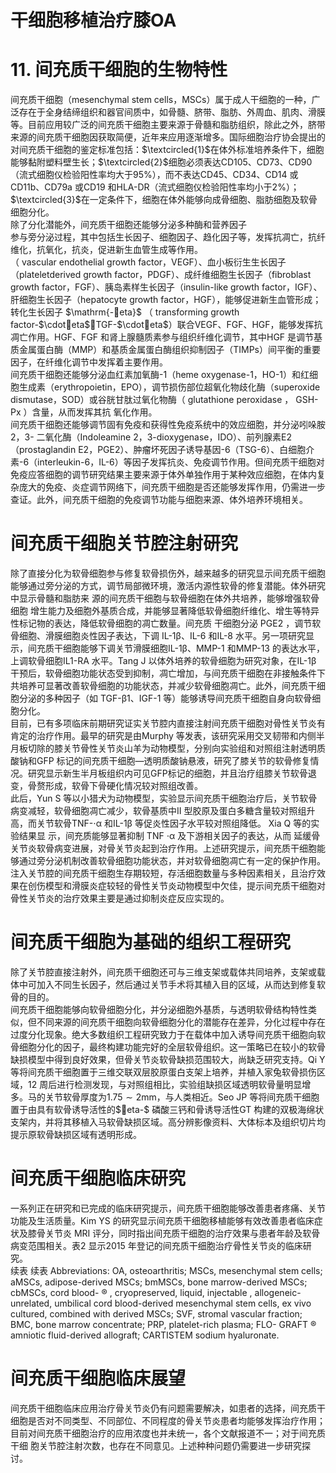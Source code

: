 # 干细胞移植治疗膝OA  
# 11. 间充质干细胞的生物特性  
间充质干细胞（mesenchymal stem cells，MSCs）属于成人干细胞的一种，广泛存在于全身结缔组织和器官间质中，如骨髓、脐带、脂肪、外周血、肌肉、滑膜等。目前应用较广泛的间充质干细胞主要来源于骨髓和脂肪组织，除此之外，脐带来源的间充质干细胞因获取简便，近年来应用逐渐增多。国际细胞治疗协会提出的对间充质干细胞的鉴定标准包括：$\textcircled{1}$在体外标准培养条件下，细胞能够黏附塑料壁生长；$\textcircled{2}$细胞必须表达CD105、CD73、CD90（流式细胞仪检验阳性率均大于$95\%$），而不表达CD45、CD34、CD14 或CD11b、CD79a 或CD19 和HLA-DR（流式细胞仪检验阳性率均小于$2\%$）；$\textcircled{3}$在一定条件下，细胞在体外能够向成骨细胞、脂肪细胞及软骨细胞分化。  
除了分化潜能外，间充质干细胞还能够分泌多种酶和营养因子  
参与旁分泌过程，其中包括生长因子、细胞因子、趋化因子等，发挥抗凋亡，抗纤维化，抗氧化，抗炎，促进新生血管生成等作用。  
（ vascular endothelial  growth factor，VEGF）、血小板衍生生长因子（plateletderived growth factor，PDGF）、成纤维细胞生长因子（fibroblast growth factor，FGF）、胰岛素样生长因子（insulin-like growth factor，IGF）、肝细胞生长因子（hepatocyte growth factor，HGF），能够促进新生血管形成；转化生长因子 $\mathrm{-eta}$ （ transforming growth  factor-$\cdoteta$，TGF-$\cdoteta$）联合VEGF、FGF、HGF，能够发挥抗凋亡作用。HGF、FGF 和肾上腺髓质素参与组织纤维化调节，其中HGF 是调节基质金属蛋白酶（MMP）和基质金属蛋白酶组织抑制因子（TIMPs）间平衡的重要因子，在纤维化调节中发挥着主要作用。  
间充质干细胞还能够分泌血红素加氧酶-1（heme oxygenase-1，HO-1）和红细胞生成素（erythropoietin，EPO），调节损伤部位超氧化物歧化酶（superoxide dismutase，SOD）或谷胱甘肽过氧化物酶（ glutathione peroxidase ， GSH-Px ）含量，从而发挥其抗 氧化作用。  
间充质干细胞还能够调节固有免疫和获得性免疫系统中的效应细胞，并分泌吲哚胺2，3- 二氧化酶（Indoleamine 2，3-dioxygenase，IDO）、前列腺素E2（prostaglandin E2，PGE2）、肿瘤坏死因子诱导基因-6（TSG-6）、白细胞介素-6（interleukin-6，IL-6）等因子发挥抗炎、免疫调节作用。但间充质干细胞对免疫应答细胞的调节研究结果主要来源于体外单独作用于某种效应细胞，在体内复杂庞大的免疫、炎症调节网络下，间充质干细胞是否还能够发挥作用，仍需进一步查证。此外，间充质干细胞的免疫调节功能与细胞来源、体外培养环境相关。  
#  间充质干细胞关节腔注射研究  
除了直接分化为软骨细胞参与修复软骨损伤外，越来越多的研究显示间充质干细胞能够通过旁分泌的方式，调节局部微环境，激活内源性软骨的修复潜能。体外研究中显示骨髓和脂肪来 源的间充质干细胞与软骨细胞在体外共培养，能够增强软骨细胞 增生能力及细胞外基质合成，并能够显著降低软骨细胞纤维化、增生等特异性标记物的表达，降低软骨细胞的凋亡数量。间充质 干细胞分泌 PGE2 ，调节软骨细胞、滑膜细胞炎性因子表达，下调 IL-1β、IL-6 和IL-8 水平。另一项研究显示，间充质干细胞能够下调关节滑膜细胞IL-1β、MMP-1 和MMP-13 的表达水平，上调软骨细胞IL1-RA 水平。Tang J 以体外培养的软骨细胞为研究对象，在IL-1β 干预后，软骨细胞功能状态受到抑制，凋亡增加，与间充质干细胞在非接触条件下共培养可显著改善软骨细胞的功能状态，并减少软骨细胞凋亡。此外，间充质干细胞分泌的多种因子（如 TGF-β1、IGF-1 等）能够诱导间充质干细胞自身向软骨细胞分化。  
目前，已有多项临床前期研究证实关节腔内直接注射间充质干细胞对骨性关节炎有肯定的治疗作用。最早的研究是由Murphy 等发表，该研究采用交叉韧带和内侧半月板切除的膝关节骨性关节炎山羊为动物模型，分别向实验组和对照组注射透明质酸钠和GFP 标记的间充质干细胞—透明质酸钠悬液，研究了膝关节的软骨修复情况。研究显示新生半月板组织内可见GFP标记的细胞，并且治疗组膝关节软骨退变，骨赘形成，软骨下骨硬化情况较对照组改善。  
此后，Yun S 等以小猎犬为动物模型，实验显示间充质干细胞治疗后，关节软骨病变减轻，软骨细胞凋亡减少，软骨基质中II 型胶原及蛋白多糖含量较对照组升高，而关节软骨TNF-$\cdot\upalpha$ 和IL-1β  等促炎性因子水平较对照组降低。 Xia Q  等的实验结果显 示，间充质能够显著抑制 TNF $\cdot\upalpha$  及下游相关因子的表达，从而 延缓骨关节炎软骨病变进展，对骨关节炎起到治疗作用。上述研究提示，间充质干细胞能够通过旁分泌机制改善软骨细胞功能状态，并对软骨细胞凋亡有一定的保护作用。注入关节腔的间充质干细胞生存期较短，存活细胞数量与多种因素相关，且治疗效果在创伤模型和滑膜炎症较轻的骨性关节炎动物模型中欠佳，提示间充质干细胞对骨性关节炎的治疗效果主要是通过抑制炎症反应实现的。  
#  间充质干细胞为基础的组织工程研究  
除了关节腔直接注射外，间充质干细胞还可与三维支架或载体共同培养，支架或载体中可加入不同生长因子，然后通过关节手术将其植入目的区域，从而达到修复软骨的目的。  
间充质干细胞能够向软骨细胞分化，并分泌细胞外基质，与透明软骨结构特性类似，但不同来源的间充质干细胞向软骨细胞分化的潜能存在差异，分化过程中存在过度分化现象。绝大多数组织工程研究致力于在载体中加入诱导间充质干细胞向软骨细胞分化的因子，最终构建功能完好的全层软骨组织。这一策略已在较小的软骨缺损模型中得到良好效果，但骨关节炎软骨缺损范围较大，尚缺乏研究支持。Qi Y 等将间充质干细胞置于三维交联双层胶原蛋白支架上培养，并植入家兔软骨损伤区域，12 周后进行检测发现，与对照组相比，实验组缺损区域透明软骨量明显增多。马的关节软骨厚度为$1.75\sim2\mathrm{mm}$，与人类相近。Seo JP 等将间充质干细胞置于由具有软骨诱导活性的$eta-$ 磷酸三钙和骨诱导活性GT 构建的双极海绵状支架内，并将其移植入马软骨缺损区域。高分辨影像资料、大体标本及组织切片均提示原软骨缺损区域有透明形成。  
#  间充质干细胞临床研究  
一系列正在研究和已完成的临床研究提示，间充质干细胞能够改善患者疼痛、关节功能及生活质量。Kim YS 的研究显示间充质干细胞移植能够有效改善患者临床症状及膝骨关节炎 MRI 评分，同时指出间充质干细胞的治疗效果与患者年龄及软骨病变范围相关。表2 显示2015 年登记的间充质干细胞治疗骨性关节炎的临床研究。  
续表
续表
Abbreviations: OA, osteoarthritis; MSCs, mesenchymal stem cells; aMSCs, adipose-derived MSCs; bmMSCs, bone marrow-derived MSCs; cbMSCs, cord blood- ® , cryopreserved, liquid, injectable  , allogeneic-unrelated, umbilical cord blood-derived mesenchymal stem cells, ex vivo cultured, combined with  derived MSCs; SVF, stromal vascular fraction; BMC, bone marrow concentrate; PRP, platelet-rich plasma; FLO- GRAFT ® amniotic fluid-derived allograft; CARTISTEM sodium hyaluronate.  
#  间充质干细胞临床展望  
间充质干细胞临床应用治疗骨关节炎仍有问题需要解决，如患者的选择，间充质干细胞是否对不同类型、不同部位、不同程度的骨关节炎患者均能够发挥治疗作用；目前对间充质干细胞治疗的应用浓度也并未统一，各个文献报道不一；对于间充质干细 胞关节腔注射次数，也存在不同意见。上述种种问题仍需要进一步研究探讨。  
